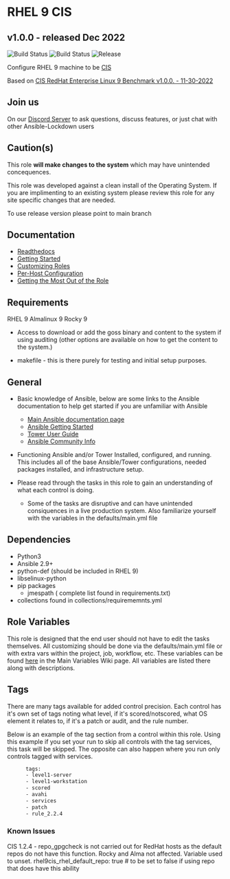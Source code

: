 
# RHEL 9 CIS

## v1.0.0 - released Dec 2022

![Build Status](https://img.shields.io/github/workflow/status/ansible-lockdown/RHEL9-CIS/CommunityToDevel?label=Devel%20Build%20Status&style=plastic)
![Build Status](https://img.shields.io/github/workflow/status/ansible-lockdown/RHEL9-CIS/DevelToMain?label=Main%20Build%20Status&style=plastic)
![Release](https://img.shields.io/github/v/release/ansible-lockdown/RHEL9-CIS?style=plastic)

Configure RHEL 9 machine to be [CIS](https://www.cisecurity.org/cis-benchmarks/)

Based on [CIS RedHat Enterprise Linux 9 Benchmark v1.0.0. - 11-30-2022 ](https://www.cisecurity.org/cis-benchmarks/)

## Join us

On our [Discord Server](https://discord.io/ansible-lockdown) to ask questions, discuss features, or just chat with other Ansible-Lockdown users

## Caution(s)

This role **will make changes to the system** which may have unintended concequences.

This role was developed against a clean install of the Operating System. If you are implimenting to an existing system please review this role for any site specific changes that are needed.

To use release version please point to main branch

## Documentation

- [Readthedocs](https://ansible-lockdown.readthedocs.io/en/latest/)
- [Getting Started](https://www.lockdownenterprise.com/docs/getting-started-with-lockdown)
- [Customizing Roles](https://www.lockdownenterprise.com/docs/customizing-lockdown-enterprise)
- [Per-Host Configuration](https://www.lockdownenterprise.com/docs/per-host-lockdown-enterprise-configuration)
- [Getting the Most Out of the Role](https://www.lockdownenterprise.com/docs/get-the-most-out-of-lockdown-enterprise)

## Requirements

RHEL 9
Almalinux 9
Rocky 9

- Access to download or add the goss binary and content to the system if using auditing (other options are available on how to get the content to the system.)

- makefile - this is there purely for testing and initial setup purposes.

## General

- Basic knowledge of Ansible, below are some links to the Ansible documentation to help get started if you are unfamiliar with Ansible
  - [Main Ansible documentation page](https://docs.ansible.com)
  - [Ansible Getting Started](https://docs.ansible.com/ansible/latest/user_guide/intro_getting_started.html)
  - [Tower User Guide](https://docs.ansible.com/ansible-tower/latest/html/userguide/index.html)
  - [Ansible Community Info](https://docs.ansible.com/ansible/latest/community/index.html)

- Functioning Ansible and/or Tower Installed, configured, and running. This includes all of the base Ansible/Tower configurations, needed packages installed, and infrastructure setup.
- Please read through the tasks in this role to gain an understanding of what each control is doing.
  - Some of the tasks are disruptive and can have unintended consiquences in a live production system. Also familiarize yourself with the variables in the defaults/main.yml file

## Dependencies

- Python3
- Ansible 2.9+
- python-def (should be included in RHEL 9)
- libselinux-python
- pip packages
  - jmespath ( complete list found in requirements.txt)
- collections found in collections/requirememnts.yml

## Role Variables

This role is designed that the end user should not have to edit the tasks themselves. All customizing should be done via the defaults/main.yml file or with extra vars within the project, job, workflow, etc. These variables can be found [here](https://github.com/ansible-lockdown/RHEL9-CIS/wiki/Main-Variables) in the Main Variables Wiki page. All variables are listed there along with descriptions.

## Tags

There are many tags available for added control precision. Each control has it's own set of tags noting what level, if it's scored/notscored, what OS element it relates to, if it's a patch or audit, and the rule number.

Below is an example of the tag section from a control within this role. Using this example if you set your run to skip all controls with the tag services, this task will be skipped. The opposite can also happen where you run only controls tagged with services.

```txt
      tags:
      - level1-server
      - level1-workstation
      - scored
      - avahi
      - services
      - patch
      - rule_2.2.4
```

### Known Issues

CIS 1.2.4 - repo_gpgcheck is not carried out for RedHat hosts as the  default repos do not have this function. Rocky and Alma not affected.
Variable used to unset.
rhel9cis_rhel_default_repo: true  # to be set to false if using repo that does have this ability
